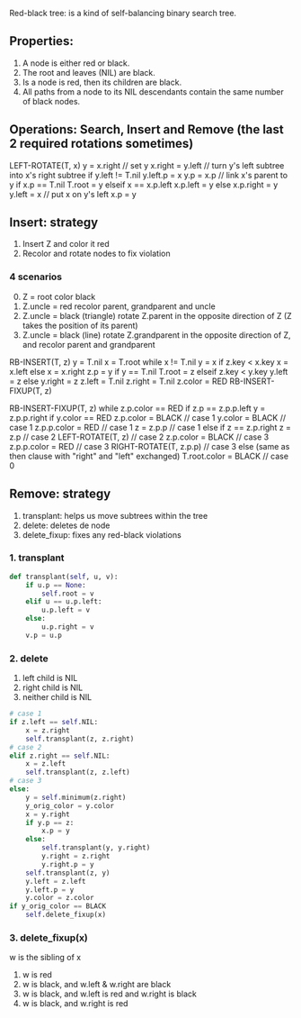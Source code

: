 Red-black tree: is a kind of self-balancing binary search tree.

## Properties:
1. A node is either red or black.
2. The root and leaves (NIL) are black.
3. Is a node is red, then its children are black.
4. All paths from a node to its NIL descendants contain the same number of black nodes.

## Operations: Search, Insert and Remove (the last 2 required rotations sometimes)

LEFT-ROTATE(T, x)
y = x.right         // set y
x.right = y.left    // turn y's left subtree into x's right subtree
if y.left != T.nil
    y.left.p = x
y.p = x.p           // link x's parent to y
if x.p == T.nil
    T.root = y
elseif x == x.p.left
    x.p.left = y
else x.p.right = y
y.left = x          // put x on y's left
x.p = y

## Insert: strategy
1. Insert Z and color it red
2. Recolor and rotate nodes to fix violation

### 4 scenarios
0. Z = root
    color black
1. Z.uncle = red
    recolor parent, grandparent and uncle
2. Z.uncle = black (triangle)
    rotate Z.parent in the opposite direction of Z (Z takes the position of its parent)
3. Z.uncle = black (line)
    rotate Z.grandparent in the opposite direction of Z, and recolor parent and grandparent

RB-INSERT(T, z)
y = T.nil
x = T.root
while x != T.nil
    y = x
    if z.key < x.key
        x = x.left
    else x = x.right
z.p = y
if y == T.nil
    T.root = z
elseif z.key < y.key
    y.left = z
    else y.right = z
z.left = T.nil
z.right = T.nil
z.color = RED
RB-INSERT-FIXUP(T, z)

RB-INSERT-FIXUP(T, z)
while z.p.color == RED
    if z.p == z.p.p.left
        y = z.p.p.right
        if y.color == RED
            z.p.color = BLACK       // case 1
            y.color = BLACK         // case 1
            z.p.p.color = RED       // case 1
            z = z.p.p               // case 1
        else if z == z.p.right
                z = z.p             // case 2
                LEFT-ROTATE(T, z)   // case 2
            z.p.color = BLACK       // case 3
            z.p.p.color = RED       // case 3
            RIGHT-ROTATE(T, z.p.p)  // case 3
    else (same as then clause with
        "right" and "left" exchanged)
T.root.color = BLACK                // case 0

## Remove: strategy
1. transplant: helps us move subtrees within the tree
2. delete: deletes de node
3. delete_fixup: fixes any red-black violations

### 1. transplant
```python
def transplant(self, u, v):
    if u.p == None:
        self.root = v
    elif u == u.p.left:
        u.p.left = v
    else:
        u.p.right = v
    v.p = u.p
```

### 2. delete
1. left child is NIL
2. right child is NIL
3. neither child is NIL

```python
# case 1
if z.left == self.NIL:
    x = z.right
    self.transplant(z, z.right)
# case 2
elif z.right == self.NIL:
    x = z.left
    self.transplant(z, z.left)
# case 3
else:
    y = self.minimum(z.right)
    y_orig_color = y.color
    x = y.right
    if y.p == z:
        x.p = y
    else:
        self.transplant(y, y.right)
        y.right = z.right
        y.right.p = y
    self.transplant(z, y)
    y.left = z.left
    y.left.p = y
    y.color = z.color
if y_orig_color == BLACK
    self.delete_fixup(x)
```

### 3. delete_fixup(x)
w is the sibling of x
1. w is red
2. w is black, and w.left & w.right are black
3. w is black, and w.left is red and w.right is black
4. w is black, and w.right is red